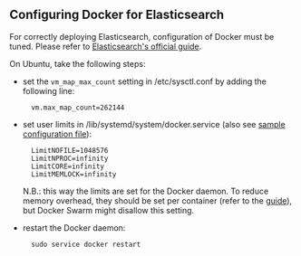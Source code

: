 ## Configuring Docker for Elasticsearch
For correctly deploying Elasticsearch, configuration of Docker must be tuned. Please refer to [Elasticsearch's official guide][1].

On Ubuntu, take the following steps:

* set the `vm_map_max_count` setting in /etc/sysctl.conf by adding the following line:

        vm.max_map_count=262144

* set user limits in /lib/systemd/system/docker.service (also see [sample configuration file](../../log-server/config/docker.service)):

        LimitNOFILE=1048576
        LimitNPROC=infinity
        LimitCORE=infinity
        LimitMEMLOCK=infinity

    N.B.: this way the limits are set for the Docker daemon. To reduce memory overhead, they should be set per container (refer to the [guide][1]), but Docker Swarm might disallow this setting.

* restart the Docker daemon:

        sudo service docker restart

[1]:https://www.elastic.co/guide/en/elasticsearch/reference/5.4/docker.html
